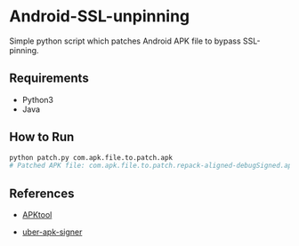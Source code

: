 # Android-SSL-unpinning

Simple python script which patches Android APK file to bypass SSL-pinning.

## Requirements

- Python3
- Java

## How to Run

```sh
python patch.py com.apk.file.to.patch.apk
# Patched APK file: com.apk.file.to.patch.repack-aligned-debugSigned.apk will be generated
```

## References

- [APKtool](https://ibotpeaches.github.io/Apktool/install/)
<!-- - [appium/sign](https://github.com/appium/sign) -->
- [uber-apk-signer](https://github.com/patrickfav/uber-apk-signer)